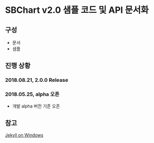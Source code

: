 # SBChart v2.0 샘플 코드 및 API 문서화

## 구성

- 문서
- 샘플

## 진행 상황

### 2018.08.21, 2.0.0 Release


### 2018.05.25, alpha 오픈

- 개발 alpha 버전 기준 오픈


## 참고

[Jekyll on Windows](https://jekyllrb.com/docs/windows/)

